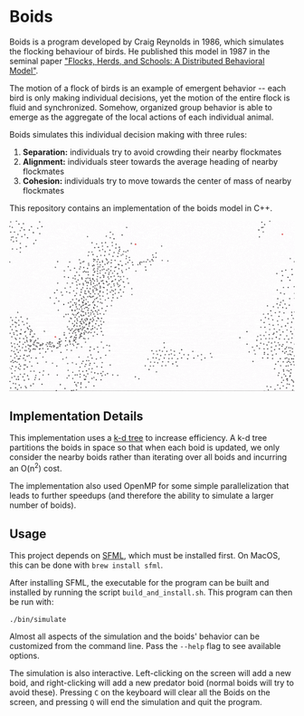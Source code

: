 [1]: https://team.inria.fr/imagine/files/2014/10/flocks-hers-and-schools.pdf
[2]: https://www.sfml-dev.org

# Boids

Boids is a program developed by Craig Reynolds in 1986, which simulates the flocking behaviour of birds. He published
this model in 1987 in the seminal paper ["Flocks, Herds, and Schools: A Distributed Behavioral Model"][1].

The motion of a flock of birds is an example of emergent behavior -- each bird is only making individual
decisions, yet the motion of the entire flock is fluid and synchronized. Somehow, organized group behavior is able
to emerge as the aggregate of the local actions of each individual animal.

Boids simulates this individual decision making with three rules:

 1. **Separation:** individuals try to avoid crowding their nearby flockmates
 2. **Alignment:** individuals steer towards the average heading of nearby flockmates
 3. **Cohesion:** individuals try to move towards the center of mass of nearby flockmates

This repository contains an implementation of the boids model in C++.

![Simulation Example](assets/simulation-example.gif)

## Implementation Details

This implementation uses a [k-d tree](https://en.wikipedia.org/wiki/K-d_tree) to increase efficiency. A k-d tree
partitions the boids in space so that when each boid is updated, we only consider the nearby boids rather than
iterating over all boids and incurring an O(n<sup>2</sup>) cost.

The implementation also used OpenMP for some simple parallelization that leads to further speedups (and therefore the
ability to simulate a larger number of boids).

## Usage

This project depends on [SFML][2], which must be installed first. On MacOS, this can be done with `brew install sfml`.

After installing SFML, the executable for the program can be built and installed by running the script
`build_and_install.sh`. This program can then be run with:
```shell script
./bin/simulate
```

Almost all aspects of the simulation and the boids' behavior can be customized from the command line. Pass the
`--help` flag to see available options.

The simulation is also interactive. Left-clicking on the screen will add a new boid, and right-clicking will add a new
predator boid (normal boids will try to avoid these). Pressing `C` on the keyboard will clear all the Boids on the
screen, and pressing `Q` will end the simulation and quit the program.
